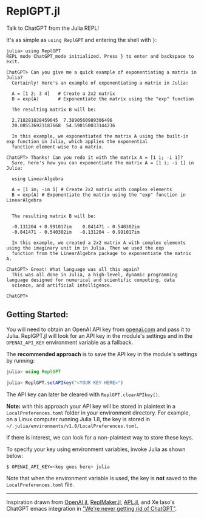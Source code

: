 # ReplGPT.jl

Talk to ChatGPT from the Julia REPL!

It's as simple as `using ReplGPT` and entering the shell with `}`:
```
julia> using ReplGPT
REPL mode ChatGPT_mode initialized. Press } to enter and backspace to exit.

ChatGPT> Can you give me a quick example of exponentiating a matrix in Julia?
  Certainly! Here's an example of exponentiating a matrix in Julia:

  A = [1 2; 3 4]   # Create a 2x2 matrix
  B = exp(A)       # Exponentiate the matrix using the "exp" function

  The resulting matrix B will be:

  2.718281828459045  7.3890560989306496
  20.085536923187668  54.598150033144236

  In this example, we exponentiated the matrix A using the built-in exp function in Julia, which applies the exponential
  function element-wise to a matrix.

ChatGPT> Thanks! Can you redo it with the matrix A = [1 i; -i 1]?
  Sure, here's how you can exponentiate the matrix A = [1 i; -i 1] in Julia:

  using LinearAlgebra
  
  A = [1 im; -im 1] # Create 2x2 matrix with complex elements
  B = exp(A) # Exponentiate the matrix using the "exp" function in LinearAlgebra
  

  The resulting matrix B will be:

  -0.131204 + 0.991017im    0.841471 - 0.540302im
  -0.841471 - 0.540302im   -0.131204 - 0.991017im

  In this example, we created a 2x2 matrix A with complex elements using the imaginary unit im in Julia. Then we used the exp
  function from the LinearAlgebra package to exponentiate the matrix A.

ChatGPT> Great! What language was all this again?
  This was all done in Julia, a high-level, dynamic programming language designed for numerical and scientific computing, data
  science, and artificial intelligence.

ChatGPT> 
```

## Getting Started:
You will need to obtain an OpenAI API key from [openai.com](openai.com) and pass it to Julia. ReplGPT.jl
will look for an API key in the module's settings and in 
the `OPENAI_API_KEY` environment variable as a fallback.

The **recommended approach** is to save the API key in the 
module's settings by running:

```julia
julia> using ReplGPT

julia> ReplGPT.setAPIkey("<YOUR KEY HERE>")
```

The API key can later be cleared with `ReplGPT.clearAPIkey()`.

**Note:** with this approach your API key will be stored in plaintext in a 
`LocalPreferences.toml` folder in your environment directory. For example, on a Linux computer running Julia 1.8, the key is
stored in 
`~/.julia/environments/v1.8/LocalPreferences.toml`.

If there is interest, we can look for a non-plaintext way to store these keys.

To specify your key using environment variables, invoke Julia
as shown below:

```sh
$ OPENAI_API_KEY=<key goes here> julia
```

Note that when the environment variable is used, the key is **not** saved to the `LocalPreferences.toml` file.

---

Inspiration drawn from 
[OpenAI.jl](https://github.com/rory-linehan/OpenAI.jl), 
[ReplMaker.jl](https://github.com/MasonProtter/ReplMaker.jl), 
[APL.jl](https://github.com/shashi/APL.jl),
and Xe Iaso's ChatGPT emacs integration in 
["We're never getting rid of ChatGPT"](https://xeiaso.net/blog/chatgpt-emacs).
